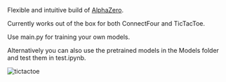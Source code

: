 Flexible and intuitive build of [AlphaZero](https://www.deepmind.com/blog/alphazero-shedding-new-light-on-chess-shogi-and-go).

Currently works out of the box for both ConnectFour and TicTacToe.

Use main.py for training your own models.

Alternatively you can also use the pretrained models in the Models folder and test them in test.ipynb.

![tictactoe]()